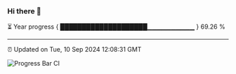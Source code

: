 ### Hi there 👋

⏳ Year progress { ████████████████████▁▁▁▁▁▁▁▁▁▁ } 69.26 %

---

⏰ Updated on Tue, 10 Sep 2024 12:08:31 GMT

![Progress Bar CI](https://github.com/liununu/liununu/workflows/Progress%20Bar%20CI/badge.svg)
